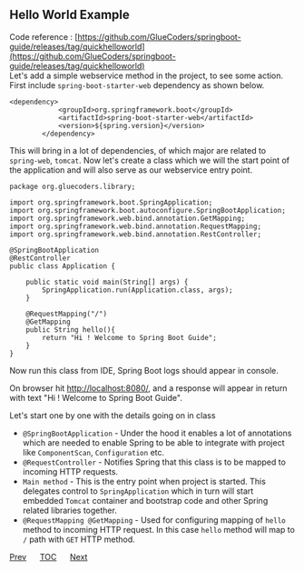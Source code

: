 ## Hello World Example
Code reference : [https://github.com/GlueCoders/springboot-guide/releases/tag/quickhelloworld](https://github.com/GlueCoders/springboot-guide/releases/tag/quickhelloworld)  
Let's add a simple webservice method in the project, to see some action. First include `spring-boot-starter-web` dependency as shown below.  
```
<dependency>
            <groupId>org.springframework.boot</groupId>
            <artifactId>spring-boot-starter-web</artifactId>
            <version>${spring.version}</version>
        </dependency>
```  
This will bring in a lot of dependencies, of which major are related to `spring-web`, `tomcat`. Now let's create a class which we will the start point of the application and will also serve as our webservice entry point.  
```
package org.gluecoders.library;

import org.springframework.boot.SpringApplication;
import org.springframework.boot.autoconfigure.SpringBootApplication;
import org.springframework.web.bind.annotation.GetMapping;
import org.springframework.web.bind.annotation.RequestMapping;
import org.springframework.web.bind.annotation.RestController;

@SpringBootApplication
@RestController
public class Application {

    public static void main(String[] args) {
        SpringApplication.run(Application.class, args);
    }

    @RequestMapping("/")
    @GetMapping
    public String hello(){
        return "Hi ! Welcome to Spring Boot Guide";
    }
}
```  
Now run this class from IDE, Spring Boot logs should appear in console.

On browser hit [http://localhost:8080/](http://localhost:8080/), and a response will appear in return with text "Hi ! Welcome to Spring Boot Guide". 

Let's start one by one with the details going on in class
- `@SpringBootApplication` - Under the hood it enables a lot of annotations which are needed to enable Spring to be able to integrate with project like `ComponentScan`, `Configuration` etc.  
- `@RequestController` - Notifies Spring that this class is to be mapped to incoming HTTP requests.  
- `Main method` - This is the entry point when project is started. This delegates control to `SpringApplication` which in turn will start embedded `Tomcat` container and bootstrap code and other Spring related libraries together.  
- `@RequestMapping @GetMapping` - Used for configuring mapping of `hello` method to incoming HTTP request. In this case `hello` method will map to `/` path with `GET` HTTP method.  

[Prev](/including-spring-boot.md)&nbsp;&nbsp;&nbsp;&nbsp;&nbsp;&nbsp;[TOC](/TOC.md)&nbsp;&nbsp;&nbsp;&nbsp;&nbsp;&nbsp;[Next](/rest-with-mvc.md)
